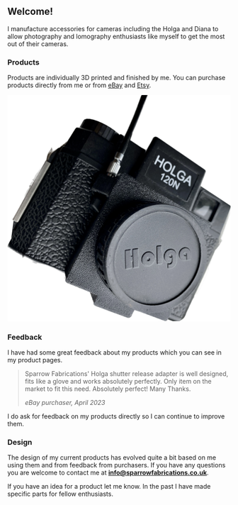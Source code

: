 ## Welcome!
I manufacture accessories for cameras including the Holga and Diana to allow photography and lomography enthusiasts like myself to get the most out of their cameras.

### Products
Products are individually 3D printed and finished by me. You can purchase products directly from me or from [eBay](https://www.ebay.co.uk/usr/sparrowfabrications) and [Etsy](https://www.etsy.com/shop/SparrowFabrications).

![A picture of a Holga 120 adapter](images/holga-120-adapter/holga-120-adapter-1.jpg)

### Feedback
I have had some great feedback about my products which you can see in my product pages.

>Sparrow Fabrications' Holga shutter release adapter is well designed, fits like a glove and works absolutely perfectly. Only item on the market to fit this need. Absolutely perfect! Many Thanks.
>
>*eBay purchaser, April 2023*

I do ask for feedback on my products directly so I can continue to improve them.

### Design
The design of my current products has evolved quite a bit based on me using them and from feedback from purchasers. If you have any questions you are welcome to contact me at **info@sparrowfabrications.co.uk**.

If you have an idea for a product let me know. In the past I have made specific parts for fellow enthusiasts.
